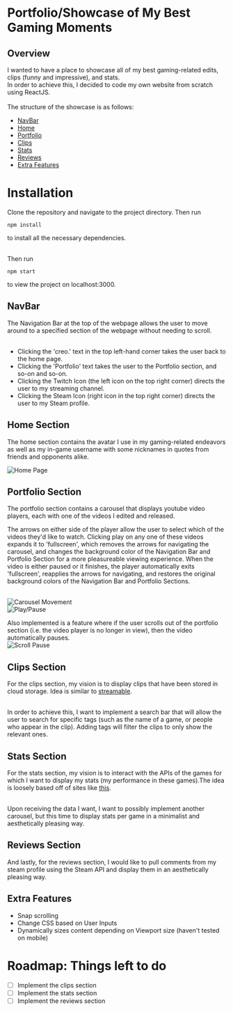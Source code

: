# Portfolio/Showcase of My Best Gaming Moments

## Overview

I wanted to have a place to showcase all of my best gaming-related edits, clips (funny and impressive), and stats. </br>
In order to achieve this, I decided to code my own website from scratch using ReactJS. </br></br>
The structure of the showcase is as follows: 

* [NavBar](#navbar)
* [Home](#home-section)
* [Portfolio](#portfolio-section)
* [Clips](#clips-section)
* [Stats](#stats-section)
* [Reviews](#reviews-section)
* [Extra Features](#extra-features)

# Installation

Clone the repository and navigate to the project directory. Then run 
```
npm install
```
to install all the necessary dependencies.</br></br>

Then run
```
npm start
```
to view the project on localhost:3000.

## NavBar

The Navigation Bar at the top of the webpage allows the user to move around to a specified section of the webpage without needing to scroll.</br></br>

* Clicking the 'creo.' text in the top left-hand corner takes the user back to the home page.
* Clicking the 'Portfolio' text takes the user to the Portfolio section, and so-on and so-on.
* Clicking the Twitch Icon (the left icon on the top right corner) directs the user to my streaming channel.
* Clicking the Steam Icon (right icon in the top right corner) directs the user to my Steam profile.

## Home Section

The home section contains the avatar I use in my gaming-related endeavors as well as my in-game username with some nicknames 
in quotes from friends and opponents alike.

![Home Page](https://i.imgur.com/VndQEzb.gif)

## Portfolio Section

The portfolio section contains a carousel that displays youtube video players, each with one of the videos I edited and released.</br>

The arrows on either side of the player allow the user to select which of the videos they'd like to watch.
Clicking play on any one of these videos expands it to 'fullscreen', which removes the arrows for navigating the carousel, and changes the background color of the Navigation Bar and Portfolio Section for a more pleasureable viewing experience. When the video is either paused or it finishes, the player automatically exits 'fullscreen', reapplies the arrows for navigating, and restores the original background colors of the Navigation Bar and Portfolio Sections. </br></br>

![Carousel Movement](https://i.imgur.com/SVd1imk.gif) </br>
![Play/Pause](https://i.imgur.com/h9FPUR2.gif)

Also implemented is a feature where if the user scrolls out of the portfolio section (i.e. the video player is no longer in view), then the video automatically pauses. </br> 
![Scroll Pause](https://i.imgur.com/2XJhlO0.gif)

## Clips Section

For the clips section, my vision is to display clips that have been stored in cloud storage. Idea is similar to [streamable](https://streamable.com).</br></br>

In order to achieve this, I want to implement a search bar that will allow the user to search for specific tags (such as the name of a game, or people who appear in the clip). Adding tags will filter the clips to only show the relevant ones.

## Stats Section

For the stats section, my vision is to interact with the APIs of the games for which I want to display my stats (my performance in these games).The idea is loosely based off of sites like [this](https://tracker.gg).</br></br>

Upon receiving the data I want, I want to possibly implement another carousel, but this time to display stats per game in a minimalist and aesthetically pleasing way.

## Reviews Section

And lastly, for the reviews section, I would like to pull comments from my steam profile using the Steam API and display them in an aesthetically pleasing way.

## Extra Features

- Snap scrolling
- Change CSS based on User Inputs
- Dynamically sizes content depending on Viewport size (haven't tested on mobile)

# Roadmap: Things left to do

- [ ] Implement the clips section
- [ ] Implement the stats section
- [ ] Implement the reviews section
